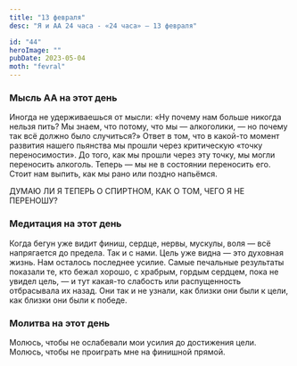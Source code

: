 ```yaml
---
title: "13 февраля"
desc: "Я и АА 24 часа - «24 часа» — 13 февраля"

id: "44"
heroImage: ""
pubDate: 2023-05-04
moth: "fevral"
---
```


### Мысль АА на этот день

Иногда не удерживаешься от мысли: «Ну почему нам больше никогда нельзя пить?
Мы знаем, что потому, что мы — алкоголики, — но почему так всё должно было
случиться?» Ответ в том, что в какой-то момент развития нашего пьянства мы
прошли через критическую «точку переносимости». До того, как мы прошли через
эту точку, мы могли переносить алкоголь. Теперь — мы не в состоянии переносить
его. Стоит нам выпить, как мы рано или поздно напьёмся.

ДУМАЮ ЛИ Я ТЕПЕРЬ О СПИРТНОМ, КАК О ТОМ, ЧЕГО Я НЕ ПЕРЕНОШУ?

### Медитация на этот день

Когда бегун уже видит финиш, сердце, нервы, мускулы, воля — всё напрягается до
предела. Так и с нами. Цель уже видна — это духовная жизнь. Нам осталось
последнее усилие. Самые печальные результаты показали те, кто бежал хорошо, с
храбрым, гордым сердцем, пока не увидел цель, — и тут какая-то слабость или
распущенность отбрасывала их назад. Они так и не узнали, как близки они были к
цели, как близки они были к победе.

### Молитва на этот день

Молюсь, чтобы не ослабевали мои усилия до достижения цели. Молюсь, чтобы не
проиграть мне на финишной прямой.
